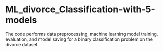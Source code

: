 # ML_divorce_Classification-with-5-models
The code performs data preprocessing, machine learning model training, evaluation, and model saving for a binary classification problem on the divorce dataset.
